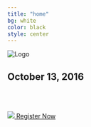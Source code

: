 ```yaml
---
title: "home"
bg: white
color: black
style: center
---
```


![Logo](https://github.com/WCSD6/TheGeeleyBlendedLearningSummit/blob/gh-pages/img/BlendedLearningSummit-02-1.png?raw=true)

## October 13, 2016

<br><br>

<a href="https://greeley.revtrak.net/tek9.asp?pg=RW_BlndLrnngSmmt" target="_blank">
   <img src="https://github.com/WCSD6/TheGeeleyBlendedLearningSummit/blob/gh-pages/img/Register.png?raw=true">
</a>

<a class="btn btn-lg btn-success" href="https://greeley.revtrak.net/tek9.asp?pg=RW_BlndLrnngSmmt">
  <i class="fa fa-flag fa-2x pull-left"></i> Register Now</a>
